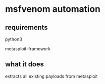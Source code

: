# msfvenom automation

## requirements
python3

metasploit-framework

## what it does
extracts all existing payloads from metasploit
